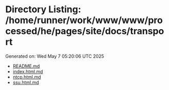# Directory Listing: /home/runner/work/www/www/processed/he/pages/site/docs/transport
Generated on: Wed May  7 05:20:06 UTC 2025

- [README.md](README.md)
- [index.html.md](index.html.md)
- [ntcp.html.md](ntcp.html.md)
- [ssu.html.md](ssu.html.md)
